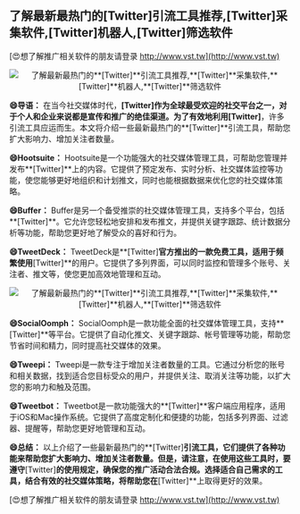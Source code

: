 ## **了解最新最热门的**[Twitter]**引流工具推荐,**[Twitter]**采集软件,**[Twitter]**机器人,**[Twitter]**筛选软件**

[😍想了解推广相关软件的朋友请登录 http://www.vst.tw](http://www.vst.tw)

 <center><img src="https://vst.tw/MP4/tuiguang/png/6.png" alt="了解最新最热门的**[Twitter]**引流工具推荐,**[Twitter]**采集软件,**[Twitter]**机器人,**[Twitter]**筛选软件"></center>

**😄导语：**
在当今社交媒体时代，**[Twitter]**作为全球最受欢迎的社交平台之一，对于个人和企业来说都是宣传和推广的绝佳渠道。为了有效地利用**[Twitter]**，许多引流工具应运而生。本文将介绍一些最新最热门的**[Twitter]**引流工具，帮助您扩大影响力、增加关注者数量。

**😄Hootsuite：**
Hootsuite是一个功能强大的社交媒体管理工具，可帮助您管理并发布**[Twitter]**上的内容。它提供了预定发布、实时分析、社交媒体监控等功能，使您能够更好地组织和计划推文，同时也能根据数据来优化您的社交媒体策略。

**😄Buffer：**
Buffer是另一个备受推崇的社交媒体管理工具，支持多个平台，包括**[Twitter]**。它允许您轻松地安排和发布推文，并提供关键字跟踪、统计数据分析等功能，帮助您更好地了解受众的喜好和行为。

**😄TweetDeck：**
TweetDeck是**[Twitter]**官方推出的一款免费工具，适用于频繁使用**[Twitter]**的用户。它提供了多列界面，可以同时监控和管理多个账号、关注者、推文等，使您更加高效地管理和互动。

 <center><img src="https://vst.tw/MP4/tuiguang/png/3.png" alt="了解最新最热门的**[Twitter]**引流工具推荐,**[Twitter]**采集软件,**[Twitter]**机器人,**[Twitter]**筛选软件"></center>

**😄SocialOomph：**
SocialOomph是一款功能全面的社交媒体管理工具，支持**[Twitter]**等平台。它提供了自动化推文、关键字跟踪、帐号管理等功能，帮助您节省时间和精力，同时提高社交媒体的效果。

**😄Tweepi：**
Tweepi是一款专注于增加关注者数量的工具。它通过分析您的账号和相关数据，找到适合您目标受众的用户，并提供关注、取消关注等功能，以扩大您的影响力和触及范围。

**😄Tweetbot：**
Tweetbot是一款功能强大的**[Twitter]**客户端应用程序，适用于iOS和Mac操作系统。它提供了高度定制化和便捷的功能，包括多列界面、过滤器、提醒等，帮助您更好地管理和互动。

**😄总结：**
以上介绍了一些最新最热门的**[Twitter]**引流工具，它们提供了各种功能来帮助您扩大影响力、增加关注者数量。但是，请注意，在使用这些工具时，要遵守**[Twitter]**的使用规定，确保您的推广活动合法合规。选择适合自己需求的工具，结合有效的社交媒体策略，将帮助您在**[Twitter]**上取得更好的效果。

[😍想了解推广相关软件的朋友请登录 http://www.vst.tw](http://www.vst.tw)



